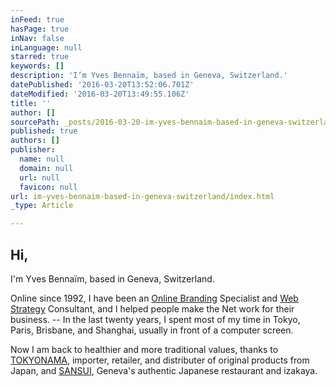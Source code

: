 ```yaml
---
inFeed: true
hasPage: true
inNav: false
inLanguage: null
starred: true
keywords: []
description: 'I’m Yves Bennaïm, based in Geneva, Switzerland.'
datePublished: '2016-03-20T13:52:06.701Z'
dateModified: '2016-03-20T13:49:55.106Z'
title: ''
author: []
sourcePath: _posts/2016-03-20-im-yves-bennaim-based-in-geneva-switzerland.md
published: true
authors: []
publisher:
  name: null
  domain: null
  url: null
  favicon: null
url: im-yves-bennaim-based-in-geneva-switzerland/index.html
_type: Article

---
```

## Hi,

I'm Yves Bennaïm, based in Geneva, Switzerland.

Online since 1992, I have been an [Online Branding][0] Specialist and [Web Strategy][1] Consultant, and I helped people make the Net work for their business. -- In the last twenty years, I spent most of my time in Tokyo, Paris, Brisbane, and Shanghai, usually in front of a computer screen.

Now I am back to healthier and more traditional values, thanks to [TOKYONAMA][2], importer, retailer, and distributer of original products from Japan, and [SANSUI][3], Geneva's authentic Japanese restaurant and izakaya.

[0]: http://www.zlok.net/ "ZLOK"
[1]: http://www.geekko.com/ "Geekko"
[2]: http://tokyonama.com/ "Tokyonama"
[3]: null